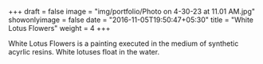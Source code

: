 +++
draft = false
image = "img/portfolio/Photo on 4-30-23 at 11.01 AM.jpg"
showonlyimage = false
date = "2016-11-05T19:50:47+05:30"
title = "White Lotus Flowers"
weight = 4
+++

White Lotus Flowers is a painting executed in the medium of synthetic acyrlic resins.
White lotuses float in the water.